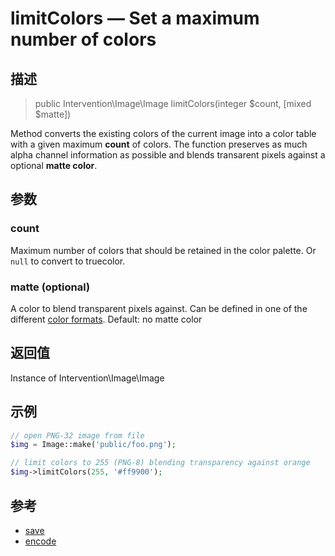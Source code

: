 # limitColors — Set a maximum number of colors

## 描述

> public Intervention\Image\Image limitColors(integer $count, [mixed $matte])

Method converts the existing colors of the current image into a color table with a given maximum **count** of colors. The function preserves as much alpha channel information as possible and blends transarent pixels against a optional **matte color**.


## 参数

### count
Maximum number of colors that should be retained in the color palette. Or ```null``` to convert to truecolor.

### matte (optional)
A color to blend transparent pixels against. Can be defined in one of the different [color formats](/getting_started/formats). Default: no matte color

## 返回值
Instance of Intervention\Image\Image

## 示例

```php
// open PNG-32 image from file
$img = Image::make('public/foo.png');

// limit colors to 255 (PNG-8) blending transparency against orange
$img->limitColors(255, '#ff9900');
```

## 参考

- [save](/api/save)
- [encode](/api/encode)
